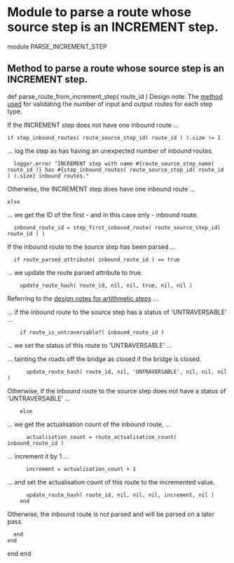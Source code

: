 # Module to parse a route whose source step is an INCREMENT step.

module PARSE_INCREMENT_STEP
## Method to parse a route whose source step is an INCREMENT step.

  def parse_route_from_increment_step( route_id )
Design note: The [method used](https://ukparliament.github.io/ontologies/procedure/flowcharts/meta/design-notes/#validating-inputs-and-outputs-to-steps) for validating the number of input and output routes for each step type.

If the INCREMENT step does not have one inbound route ...

    if step_inbound_routes( route_source_step_id( route_id ) ).size != 1
... log the step as has having an unexpected number of inbound routes.

      logger.error "INCREMENT step with name #{route_source_step_name( route_id )} has #{step_inbound_routes( route_source_step_id( route_id ) ).size} inbound routes."
Otherwise, the INCREMENT step does have one inbound route ...

    else
... we get the ID of the first - and in this case only - inbound route.

      inbound_route_id = step_first_inbound_route( route_source_step_id( route_id ) )
If the inbound route to the source step has been parsed ...

      if route_parsed_attribute( inbound_route_id ) == true
... we update the route parsed attribute to true.

        update_route_hash( route_id, nil, nil, true, nil, nil )
Referring to the [design notes for artithmetic steps](https://ukparliament.github.io/ontologies/procedure/flowcharts/meta/design-notes/with-step-types/#arithmetic-steps) ...

... if the inbound route to the source step has a status of 'UNTRAVERSABLE' ...

        if route_is_untraversable?( inbound_route_id )
... we set the status of this route to 'UNTRAVERSABLE' ...

... tainting the roads off the bridge as closed if the bridge is closed.

          update_route_hash( route_id, nil, 'UNTRAVERSABLE', nil, nil, nil )
Otherwise, if the inbound route to the source step does not have a status of 'UNTRAVERSABLE' ...

        else
... we get the actualisation count of the inbound route, ...

          actualisation_count = route_actualisation_count( inbound_route_id )
... increment it by 1 ...

          increment = actualisation_count + 1
... and set the actualisation count of this route to the incremented value.

          update_route_hash( route_id, nil, nil, nil, increment, nil )
        end
Otherwise, the inbound route is not parsed and will be parsed on a later pass.

      end
    end
  end
end
